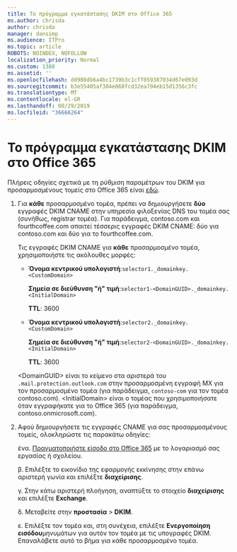 ```yaml
---
title: Το πρόγραμμα εγκατάστασης DKIM στο Office 365
ms.author: chrisda
author: chrisda
manager: dansimp
ms.audience: ITPro
ms.topic: article
ROBOTS: NOINDEX, NOFOLLOW
localization_priority: Normal
ms.custom: 1388
ms.assetid: ''
ms.openlocfilehash: dd908db6a4bc1739b3c1cff059387034d67e093d
ms.sourcegitcommit: b3e55405af384e868fcd32ea794eb15d1356c3fc
ms.translationtype: MT
ms.contentlocale: el-GR
ms.lasthandoff: 08/29/2019
ms.locfileid: "36666264"
---
```

# <a name="setup-dkim-in-office-365"></a>Το πρόγραμμα εγκατάστασης DKIM στο Office 365

Πλήρεις οδηγίες σχετικά με τη ρύθμιση παραμέτρων του DKIM για προσαρμοσμένους τομείς στο Office 365 είναι [εδώ](https://docs.microsoft.com/office365/SecurityCompliance/use-dkim-to-validate-outbound-email#what-you-need-to-do-to-manually-set-up-dkim-in-office-365).

1. Για **κάθε** προσαρμοσμένο τομέα, πρέπει να δημιουργήσετε **δύο** εγγραφές DKIM CNAME στην υπηρεσία φιλοξενίας DNS του τομέα σας (συνήθως, registrar τομέα). Για παράδειγμα, contoso.com και fourthcoffee.com απαιτεί τέσσερις εγγραφές DKIM CNAME: δύο για contoso.com και δύο για το fourthcoffee.com.

   Τις εγγραφές DKIM CNAME για **κάθε** προσαρμοσμένο τομέα, χρησιμοποιήστε τις ακόλουθες μορφές:

   - **Όνομα κεντρικού υπολογιστή**:`selector1._domainkey.<CustomDomain>`

     **Σημεία σε διεύθυνση "ή" τιμή**:`selector1-<DomainGUID>._domainkey.<InitialDomain>`

     **TTL**: 3600

   - **Όνομα κεντρικού υπολογιστή**:`selector2._domainkey.<CustomDomain>`

     **Σημεία σε διεύθυνση "ή" τιμή**:`selector2-<DomainGUID>._domainkey.<InitialDomain>`

     **TTL**: 3600

   \<DomainGUID\> είναι το κείμενο στα αριστερά του `.mail.protection.outlook.com` στην προσαρμοσμένη εγγραφή MX για τον προσαρμοσμένο τομέα (για παράδειγμα, `contoso-com` για τον τομέα contoso.com). \<InitialDomain\> είναι ο τομέας που χρησιμοποιήσατε όταν εγγραφήκατε για το Office 365 (για παράδειγμα, contoso.onmicrosoft.com).

2. Αφού δημιουργήσετε τις εγγραφές CNAME για σας προσαρμοσμένους τομείς, ολοκληρώστε τις παρακάτω οδηγίες:

   ένα. [Πραγματοποιήστε είσοδο στο Office 365](https://support.office.microsoft.com/article/e9eb7d51-5430-4929-91ab-6157c5a050b4) με το λογαριασμό σας εργασίας ή σχολείου.

   β. Επιλέξτε το εικονίδιο της εφαρμογής εκκίνησης στην επάνω αριστερή γωνία και επιλέξτε **διαχείρισης**.

   γ. Στην κάτω αριστερή πλοήγηση, αναπτύξτε το στοιχείο **διαχείρισης** και επιλέξτε **Exchange**.

   δ. Μεταβείτε στην **προστασία** > **DKIM**.

   ε. Επιλέξτε τον τομέα και, στη συνέχεια, επιλέξτε **Ενεργοποίηση** **εισόδου**μηνυμάτων για αυτόν τον τομέα με τις υπογραφές DKIM. Επαναλάβετε αυτό το βήμα για κάθε προσαρμοσμένο τομέα.
